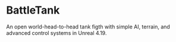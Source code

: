# BattleTank
An open world-head-to-head tank figth with simple AI, terrain, and advanced control systems in Unreal 4.19.
